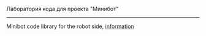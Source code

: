 Лаборатория кода для проекта "Минибот"

---

Minibot code library for the robot side, [information](http://roboforum.ru/viewforum.php?f=58)